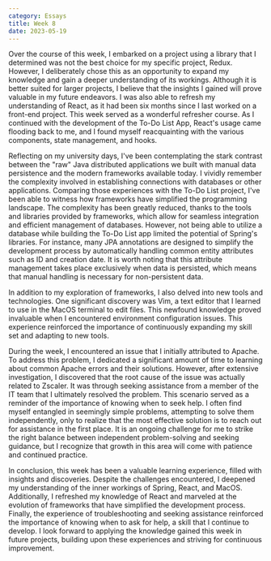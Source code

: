 ```yaml
---
category: Essays
title: Week 8
date: 2023-05-19
---
```


Over the course of this week, I embarked on a project using a library that I determined was not the best choice for my specific project, Redux. However, I deliberately chose this as an opportunity to expand my knowledge and gain a deeper understanding of its workings. Although it is better suited for larger projects, I believe that the insights I gained will prove valuable in my future endeavors. I was also able to refresh my understanding of React, as it had been six months since I last worked on a front-end project. This week served as a wonderful refresher course. As I continued with the development of the To-Do List App, React's usage came flooding back to me, and I found myself reacquainting with the various components, state management, and hooks.

Reflecting on my university days, I've been contemplating the stark contrast between the "raw" Java distributed applications we built with manual data persistence and the modern frameworks available today. I vividly remember the complexity involved in establishing connections with databases or other applications. Comparing those experiences with the To-Do List project, I've been able to witness how frameworks have simplified the programming landscape. The complexity has been greatly reduced, thanks to the tools and libraries provided by frameworks, which allow for seamless integration and efficient management of databases. However, not being able to utilize a database while building the To-Do List app limited the potential of Spring's libraries. For instance, many JPA annotations are designed to simplify the development process by automatically handling common entity attributes such as ID and creation date. It is worth noting that this attribute management takes place exclusively when data is persisted, which means that manual handling is necessary for non-persistent data.

In addition to my exploration of frameworks, I also delved into new tools and technologies. One significant discovery was Vim, a text editor that I learned to use in the MacOS terminal to edit files. This newfound knowledge proved invaluable when I encountered environment configuration issues. This experience reinforced the importance of continuously expanding my skill set and adapting to new tools.

During the week, I encountered an issue that I initially attributed to Apache. To address this problem, I dedicated a significant amount of time to learning about common Apache errors and their solutions. However, after extensive investigation, I discovered that the root cause of the issue was actually related to Zscaler. It was through seeking assistance from a member of the IT team that I ultimately resolved the problem. This scenario served as a reminder of the importance of knowing when to seek help. I often find myself entangled in seemingly simple problems, attempting to solve them independently, only to realize that the most effective solution is to reach out for assistance in the first place. It is an ongoing challenge for me to strike the right balance between independent problem-solving and seeking guidance, but I recognize that growth in this area will come with patience and continued practice.

In conclusion, this week has been a valuable learning experience, filled with insights and discoveries. Despite the challenges encountered, I deepened my understanding of the inner workings of Spring, React, and MacOS. Additionally, I refreshed my knowledge of React and marveled at the evolution of frameworks that have simplified the development process. Finally, the experience of troubleshooting and seeking assistance reinforced the importance of knowing when to ask for help, a skill that I continue to develop. I look forward to applying the knowledge gained this week in future projects, building upon these experiences and striving for continuous improvement.